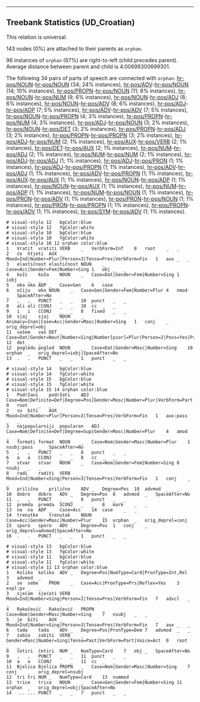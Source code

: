 

--------------------------------------------------------------------------------

## Treebank Statistics (UD_Croatian)

This relation is universal.

143 nodes (0%) are attached to their parents as `orphan`.

96 instances of `orphan` (67%) are right-to-left (child precedes parent).
Average distance between parent and child is 4.00699300699301.

The following 34 pairs of parts of speech are connected with `orphan`: [hr-pos/NOUN]()-[hr-pos/NOUN]() (34; 24% instances), [hr-pos/ADV]()-[hr-pos/NOUN]() (14; 10% instances), [hr-pos/PROPN]()-[hr-pos/NOUN]() (11; 8% instances), [hr-pos/NOUN]()-[hr-pos/NUM]() (9; 6% instances), [hr-pos/NOUN]()-[hr-pos/ADJ]() (8; 6% instances), [hr-pos/NOUN]()-[hr-pos/ADV]() (8; 6% instances), [hr-pos/ADJ]()-[hr-pos/ADP]() (7; 5% instances), [hr-pos/ADV]()-[hr-pos/ADV]() (7; 5% instances), [hr-pos/NOUN]()-[hr-pos/PROPN]() (4; 3% instances), [hr-pos/PROPN]()-[hr-pos/NUM]() (4; 3% instances), [hr-pos/ADJ]()-[hr-pos/NOUN]() (3; 2% instances), [hr-pos/NOUN]()-[hr-pos/DET]() (3; 2% instances), [hr-pos/PROPN]()-[hr-pos/ADJ]() (3; 2% instances), [hr-pos/PROPN]()-[hr-pos/PROPN]() (3; 2% instances), [hr-pos/ADJ]()-[hr-pos/NUM]() (2; 1% instances), [hr-pos/AUX]()-[hr-pos/VERB]() (2; 1% instances), [hr-pos/DET]()-[hr-pos/AUX]() (2; 1% instances), [hr-pos/NUM]()-[hr-pos/ADJ]() (2; 1% instances), [hr-pos/NUM]()-[hr-pos/NUM]() (2; 1% instances), [hr-pos/ADJ]()-[hr-pos/ADJ]() (1; 1% instances), [hr-pos/ADJ]()-[hr-pos/PRON]() (1; 1% instances), [hr-pos/ADJ]()-[hr-pos/PROPN]() (1; 1% instances), [hr-pos/ADV]()-[hr-pos/ADJ]() (1; 1% instances), [hr-pos/ADV]()-[hr-pos/PROPN]() (1; 1% instances), [hr-pos/AUX]()-[hr-pos/AUX]() (1; 1% instances), [hr-pos/NOUN]()-[hr-pos/ADP]() (1; 1% instances), [hr-pos/NOUN]()-[hr-pos/AUX]() (1; 1% instances), [hr-pos/NUM]()-[hr-pos/ADP]() (1; 1% instances), [hr-pos/NUM]()-[hr-pos/NOUN]() (1; 1% instances), [hr-pos/PRON]()-[hr-pos/ADV]() (1; 1% instances), [hr-pos/PRON]()-[hr-pos/NOUN]() (1; 1% instances), [hr-pos/PRON]()-[hr-pos/PROPN]() (1; 1% instances), [hr-pos/PROPN]()-[hr-pos/ADV]() (1; 1% instances), [hr-pos/SYM]()-[hr-pos/ADV]() (1; 1% instances).


~~~ conllu
# visual-style 12	bgColor:blue
# visual-style 12	fgColor:white
# visual-style 10	bgColor:blue
# visual-style 10	fgColor:white
# visual-style 10 12 orphan	color:blue
1	Vratit	vratiti	VERB	_	VerbForm=Inf	0	root	_	_
2	će	htjeti	AUX	_	Mood=Ind|Number=Plur|Person=3|Tense=Pres|VerbForm=Fin	1	aux	_	_
3	elastičnost	elastičnost	NOUN	_	Case=Acc|Gender=Fem|Number=Sing	1	obj	_	_
4	koži	koža	NOUN	_	Case=Dat|Gender=Fem|Number=Sing	1	iobj	_	_
5	oko	oko	ADP	_	Case=Gen	6	case	_	_
6	očiju	oko	NOUN	_	Case=Gen|Gender=Fem|Number=Plur	4	nmod	_	SpaceAfter=No
7	,	,	PUNCT	_	_	10	punct	_	_
8	ali	ali	CCONJ	_	_	10	cc	_	_
9	i	i	CCONJ	_	_	8	fixed	_	_
10	sjaj	sjaj	NOUN	_	Animacy=Inan|Case=Acc|Gender=Masc|Number=Sing	1	conj	_	orig_deprel=obj
11	vašem	vaš	DET	_	Case=Dat|Gender=Neut|Number=Sing|Number[psor]=Plur|Person=2|Poss=Yes|PronType=Prs	12	det	_	_
12	pogledu	pogled	NOUN	_	Case=Dat|Gender=Masc|Number=Sing	10	orphan	_	orig_deprel=iobj|SpaceAfter=No
13	.	.	PUNCT	_	_	1	punct	_	_

~~~


~~~ conllu
# visual-style 14	bgColor:blue
# visual-style 14	fgColor:white
# visual-style 15	bgColor:blue
# visual-style 15	fgColor:white
# visual-style 15 14 orphan	color:blue
1	Podržani	podržati	ADJ	_	Case=Nom|Definite=Def|Degree=Pos|Gender=Masc|Number=Plur|VerbForm=Part|Voice=Pass	0	root	_	_
2	su	biti	AUX	_	Mood=Ind|Number=Plur|Person=3|Tense=Pres|VerbForm=Fin	1	aux:pass	_	_
3	najpopularniji	popularan	ADJ	_	Case=Nom|Definite=Def|Degree=Sup|Gender=Masc|Number=Plur	4	amod	_	_
4	formati	format	NOUN	_	Case=Nom|Gender=Masc|Number=Plur	1	nsubj:pass	_	SpaceAfter=No
5	,	,	PUNCT	_	_	8	punct	_	_
6	a	a	CCONJ	_	_	8	cc	_	_
7	stvar	stvar	NOUN	_	Case=Nom|Gender=Fem|Number=Sing	8	nsubj	_	_
8	radi	raditi	VERB	_	Mood=Ind|Number=Sing|Person=3|Tense=Pres|VerbForm=Fin	1	conj	_	_
9	prilično	prilično	ADV	_	Degree=Pos	10	advmod	_	_
10	dobro	dobro	ADV	_	Degree=Pos	8	advmod	_	SpaceAfter=No
11	,	,	PUNCT	_	_	8	punct	_	_
12	premda	premda	SCONJ	_	_	8	mark	_	_
13	na	na	ADP	_	Case=Acc	14	case	_	_
14	trenutke	trenutak	NOUN	_	Case=Acc|Gender=Masc|Number=Plur	15	orphan	_	orig_deprel=conj
15	sporo	sporo	ADV	_	Degree=Pos	1	conj	_	orig_deprel=advmod|SpaceAfter=No
16	.	.	PUNCT	_	_	1	punct	_	_

~~~


~~~ conllu
# visual-style 13	bgColor:blue
# visual-style 13	fgColor:white
# visual-style 11	bgColor:blue
# visual-style 11	fgColor:white
# visual-style 11 13 orphan	color:blue
1	Koliko	koliko	ADV	_	Degree=Pos|NumType=Card|PronType=Int,Rel	3	advmod	_	_
2	se	sebe	PRON	_	Case=Acc|PronType=Prs|Reflex=Yes	3	expl:pv	_	_
3	sjećam	sjećati	VERB	_	Mood=Ind|Number=Sing|Person=1|Tense=Pres|VerbForm=Fin	7	advcl	_	_
4	Rakočević	Rakočević	PROPN	_	Case=Nom|Gender=Masc|Number=Sing	7	nsubj	_	_
5	je	biti	AUX	_	Mood=Ind|Number=Sing|Person=3|Tense=Pres|VerbForm=Fin	7	aux	_	_
6	tada	tada	ADV	_	Degree=Pos|PronType=Dem	7	advmod	_	_
7	zabio	zabiti	VERB	_	Gender=Masc|Number=Sing|Tense=Past|VerbForm=Part|Voice=Act	0	root	_	_
8	četiri	četiri	NUM	_	NumType=Card	7	obj	_	SpaceAfter=No
9	,	,	PUNCT	_	_	11	punct	_	_
10	a	a	CCONJ	_	_	11	cc	_	_
11	Bjelica	Bjelica	PROPN	_	Case=Nom|Gender=Masc|Number=Sing	7	conj	_	orig_deprel=nsubj
12	tri	tri	NUM	_	NumType=Card	13	nummod	_	_
13	trice	trica	NOUN	_	Case=Gen|Gender=Fem|Number=Sing	11	orphan	_	orig_deprel=obj|SpaceAfter=No
14	...	...	PUNCT	_	_	7	punct	_	_

~~~


